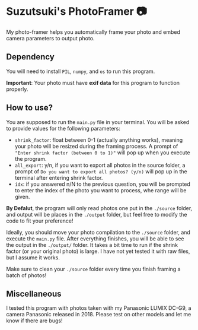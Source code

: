 # Suzutsuki's PhotoFramer :camera:

My photo-framer helps you automatically frame your photo and embed camera parameters to output photo.

## Dependency

You will need to install `PIL`, `numpy`, and `os` to run this program. 

**Important**: Your photo must have **exif data** for this program to function properly.

## How to use?

You are supposed to run the `main.py` file in your terminal. You will be asked to provide values for the following parameters:
* `shrink_factor`: float between 0-1 (actually anything works), meaning your photo will be resized during the framing process. A prompt of `"Enter shrink factor (between 0 to 1)"` will pop up when you execute the program.
* `all_export`: y/n, if you want to export all photos in the source folder, a prompt of `Do you want to export all photos? (y/n)` will pop up in the terminal after entering shrink factor.
* `idx`: if you answered n/N to the previous question, you will be prompted to enter the index of the photo you want to process, whe range will be given.

**By Defalut**, the program will only read photos one put in the `./source` folder, and output will be places in the `./output` folder, but feel free to modify the code to fit your preference! 

Ideally, you should move your photo compilation to the `./source` folder, and execute the `main.py` file. After everything finishes, you will be able to see the output in the `./output/` folder. It takes a bit time to run if the shrink factor (or your original photo) is large. I have not yet tested it with raw files, but I assume it works. 

Make sure to clean your `./source` folder every time you finish framing a batch of photos!

##  Miscellaneous
I tested this program with photos taken with my Panasonic LUMIX DC-G9, a camera Panasonic released in 2018. Please test on other models and let me know if there are bugs!
